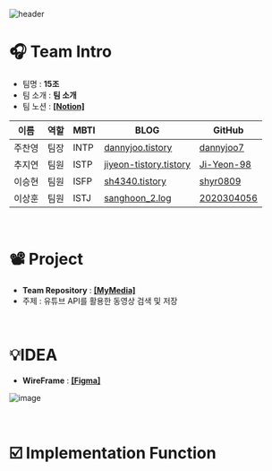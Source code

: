 ![header](https://capsule-render.vercel.app/api?type=waving&color=0:6e45e2,100:88d3ce&height=290&section=header&text=[15조]YOUFLIX%20&fontColor=ffffff&fontSize=50&animation=blink&fontAlignY=38&desc=부제)


# 🎧 Team Intro

- 팀명 :  **15조**
- 팀 소개 : **팀 소개**
- 팀 노션 : **[[Notion]](https://www.notion.so/15-bf1dbcb069db4dbdb63c2f01975a1899)**

| 이름   | 역할 | MBTI        | BLOG                                               | GitHub                                                  | 
| ------ | ---- | ---------- | -------------------------------------------------- | -------------------------------------------------------- |
| 주찬영 | 팀장 | INTP        | [dannyjoo.tistory](https://dannyjoo.tistory.com/)  | [dannyjoo7](https://github.com/dannyjoo7)                |
| 추지연 | 팀원 | ISTP        | [jiyeon-tistory.tistory](https://jiyeon-tistory.tistory.com/)       | [Ji-Yeon-98](https://github.com/Ji-Yeon-98) |
| 이승현 | 팀원 | ISFP        | [sh4340.tistory](https://sh4340.tistory.com/)       | [shyr0809](https://github.com/shyr0809)                |
| 이상훈 | 팀원 | ISTJ        | [sanghoon_2.log](https://velog.io/@sanghoon_2) | [2020304056](https://github.com/2020304056)          |

<br>

# 📽️ Project
- **Team Repository** : **[[MyMedia]](https://github.com/Team15MyMedia/MyMedia)**
- 주제 : 유튜브 API를 활용한 동영상 검색 및 저장
<br>

# 💡IDEA

- **WireFrame** : **[[Figma]](https://www.figma.com/file/QeoG6p7FXXILdlve6gRwzu?embed_host=notion&kind=&mode=design&t=meaQ85aivbeFcUn4-0&type=design&viewer=1)**

![image](https://github.com/Team15MyMedia/MyMedia/assets/58664438/fb94d2ae-5a2e-4f67-a758-82567dcbad4e)

<br>

# ☑️ Implementation Function

